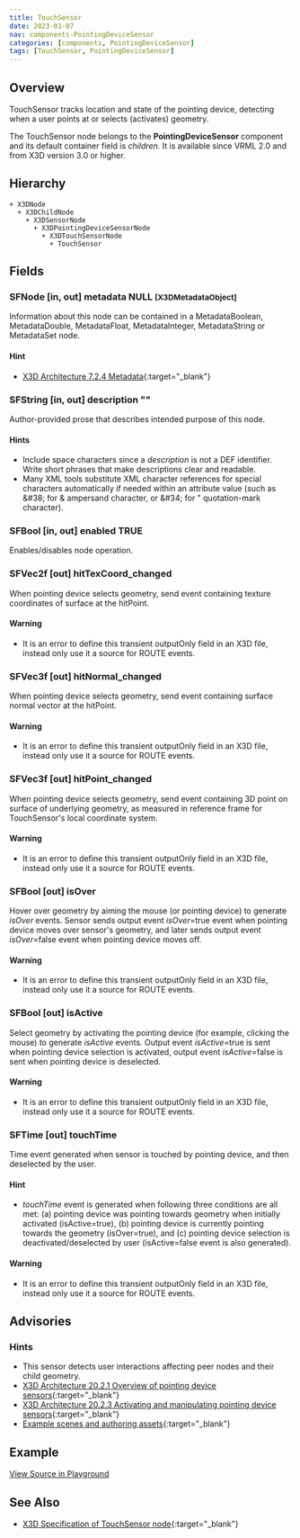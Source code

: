 ```yaml
---
title: TouchSensor
date: 2023-01-07
nav: components-PointingDeviceSensor
categories: [components, PointingDeviceSensor]
tags: [TouchSensor, PointingDeviceSensor]
---
```

<style>
.post h3 {
  word-spacing: 0.2em;
}
</style>

## Overview

TouchSensor tracks location and state of the pointing device, detecting when a user points at or selects (activates) geometry.

The TouchSensor node belongs to the **PointingDeviceSensor** component and its default container field is *children.* It is available since VRML 2.0 and from X3D version 3.0 or higher.

## Hierarchy

```
+ X3DNode
  + X3DChildNode
    + X3DSensorNode
      + X3DPointingDeviceSensorNode
        + X3DTouchSensorNode
          + TouchSensor
```

## Fields

### SFNode [in, out] **metadata** NULL <small>[X3DMetadataObject]</small>

Information about this node can be contained in a MetadataBoolean, MetadataDouble, MetadataFloat, MetadataInteger, MetadataString or MetadataSet node.

#### Hint

- [X3D Architecture 7.2.4 Metadata](https://www.web3d.org/specifications/X3Dv4Draft/ISO-IEC19775-1v4-IS.proof//Part01/components/core.html#Metadata){:target="_blank"}

### SFString [in, out] **description** ""

Author-provided prose that describes intended purpose of this node.

#### Hints

- Include space characters since a *description* is not a DEF identifier. Write short phrases that make descriptions clear and readable.
- Many XML tools substitute XML character references for special characters automatically if needed within an attribute value (such as &amp;#38; for &amp; ampersand character, or &amp;#34; for " quotation-mark character).

### SFBool [in, out] **enabled** TRUE

Enables/disables node operation.

### SFVec2f [out] **hitTexCoord_changed**

When pointing device selects geometry, send event containing texture coordinates of surface at the hitPoint.

#### Warning

- It is an error to define this transient outputOnly field in an X3D file, instead only use it a source for ROUTE events.

### SFVec3f [out] **hitNormal_changed**

When pointing device selects geometry, send event containing surface normal vector at the hitPoint.

#### Warning

- It is an error to define this transient outputOnly field in an X3D file, instead only use it a source for ROUTE events.

### SFVec3f [out] **hitPoint_changed**

When pointing device selects geometry, send event containing 3D point on surface of underlying geometry, as measured in reference frame for TouchSensor's local coordinate system.

#### Warning

- It is an error to define this transient outputOnly field in an X3D file, instead only use it a source for ROUTE events.

### SFBool [out] **isOver**

Hover over geometry by aiming the mouse (or pointing device) to generate *isOver* events. Sensor sends output event *isOver*=true event when pointing device moves over sensor's geometry, and later sends output event *isOver*=false event when pointing device moves off.

#### Warning

- It is an error to define this transient outputOnly field in an X3D file, instead only use it a source for ROUTE events.

### SFBool [out] **isActive**

Select geometry by activating the pointing device (for example, clicking the mouse) to generate *isActive* events. Output event *isActive*=true is sent when pointing device selection is activated, output event *isActive*=false is sent when pointing device is deselected.

#### Warning

- It is an error to define this transient outputOnly field in an X3D file, instead only use it a source for ROUTE events.

### SFTime [out] **touchTime**

Time event generated when sensor is touched by pointing device, and then deselected by the user.

#### Hint

- *touchTime* event is generated when following three conditions are all met: (a) pointing device was pointing towards geometry when initially activated (isActive=true), (b) pointing device is currently pointing towards the geometry (isOver=true), and (c) pointing device selection is deactivated/deselected by user (isActive=false event is also generated).

#### Warning

- It is an error to define this transient outputOnly field in an X3D file, instead only use it a source for ROUTE events.

## Advisories

### Hints

- This sensor detects user interactions affecting peer nodes and their child geometry.
- [X3D Architecture 20.2.1 Overview of pointing device sensors](https://www.web3d.org/specifications/X3Dv4Draft/ISO-IEC19775-1v4-IS.proof//Part01/components/pointingDeviceSensor.html#OverviewOfPointingDeviceSensors){:target="_blank"}
- [X3D Architecture 20.2.3 Activating and manipulating pointing device sensors](https://www.web3d.org/specifications/X3Dv4Draft/ISO-IEC19775-1v4-IS.proof//Part01/components/pointingDeviceSensor.html#Activatingandmanipulating){:target="_blank"}
- [Example scenes and authoring assets](https://www.web3d.org/x3d/content/examples/X3dForWebAuthors/Chapter08UserInteractivity){:target="_blank"}

## Example

<x3d-canvas src="https://create3000.github.io/media/examples/PointingDeviceSensor/TouchSensor/TouchSensor.x3d" update="auto"></x3d-canvas>

[View Source in Playground](/x_ite/playground/?url=https://create3000.github.io/media/examples/PointingDeviceSensor/TouchSensor/TouchSensor.x3d)

## See Also

- [X3D Specification of TouchSensor node](https://www.web3d.org/documents/specifications/19775-1/V4.0/Part01/components/pointingDeviceSensor.html#TouchSensor){:target="_blank"}
